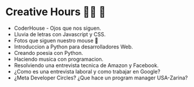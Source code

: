 # Creative Hours 👩‍🎨 🦄

* CoderHouse - Ojos que nos siguen.
* Lluvia de letras con Javascript y CSS.
* Fotos que siguen nuestro mouse 👀
* Introduccion a Python para desarrolladores Web.
* Creando poesia con Python.
* Haciendo musica con programacion.
* Resolviendo una entrevista tecnica de Amazon y Facebook.
* ¿Como es una entrevista laboral y como trabajar en Google?
* ¿Meta Developer Circles? ¿Que hace un program manager USA-Zarina?
